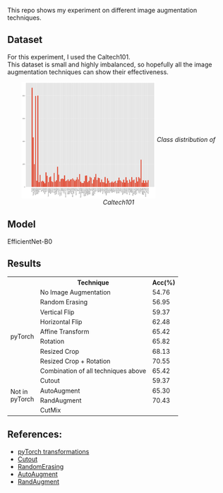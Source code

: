 This repo shows my experiment on different image augmentation techniques.

## Dataset
For this experiment, I used the Caltech101. <br>
This dataset is small and highly imbalanced, so hopefully all the image augmentation techniques can show their effectiveness.
<p align="center">
<img src="images/dist.png" width=60% align="center">
<em>Class distribution of Caltech101</em>
</p>

## Model
EfficientNet-B0

## Results

<table>
  <tr>
    <th></th>
    <th>Technique</th>
    <th>Acc(%)</th>
  </tr>
  <tr>
    <td></td>
    <td><span style="font-weight:400;font-style:normal">No Image Augmentation</span></td>
    <td><span style="font-weight:400;font-style:normal">54.76</span></td>
  </tr>
  <tr>
    <td rowspan="8">pyTorch</td>
    <td><span style="font-weight:400;font-style:normal">Random Erasing</span></td>
    <td><span style="font-weight:400;font-style:normal">56.95</span></td>
  </tr>
  <tr>
    <td>Vertical Flip</td>
    <td>59.37</td>
  </tr>
  <tr>
    <td>Horizontal Flip</td>
    <td><span style="font-weight:400;font-style:normal">62.48</span></td>
  </tr>
  <tr>
    <td><span style="font-weight:400;font-style:normal">Affine Transform</span></td>
    <td><span style="font-weight:400;font-style:normal">65.42</span></td>
  </tr>
  <tr>
    <td>Rotation</td>
    <td>65.82</td>
  </tr>
  <tr>
    <td><span style="font-weight:400;font-style:normal">Resized Crop</span></td>
    <td><span style="font-weight:400;font-style:normal">68.13</span></td>
  </tr>
  <tr>
    <td>Resized Crop + Rotation</td>
    <td>70.55</td>
  </tr>
  <tr>
    <td>Combination of all techniques above</td>
    <td>65.42</td>
  </tr>
  <tr>
    <td rowspan="4">Not in<br>pyTorch</td>
    <td>Cutout</td>
    <td>59.37</td>
  </tr>
  <tr>
    <td>AutoAugment</td>
    <td>65.30</td>
  </tr>
  <tr>
    <td>RandAugment</td>
    <td>70.43</td>
  </tr>
  <tr>
    <td>CutMix</td>
    <td></td>
  </tr>
</table>


## References:
<ul>
  <li><a href="https://pytorch.org/docs/stable/torchvision/transforms.html">pyTorch transformations</a></li>
  <li><a href="https://arxiv.org/abs/1708.04552">Cutout</a></li>
  <li><a href="https://arxiv.org/abs/1708.04896">RandomErasing</a></li>
  <li><a href="https://arxiv.org/abs/1805.09501">AutoAugment</a></li>
  <li><a href="https://arxiv.org/abs/1909.13719">RandAugment</a></li>
</ul>
